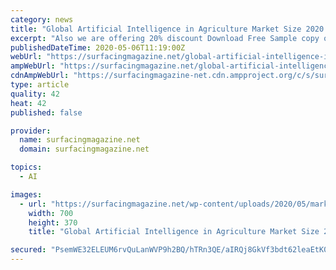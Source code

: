 ```yaml
---
category: news
title: "Global Artificial Intelligence in Agriculture Market Size 2020: IBM, Intel, Microsoft, SAP, Agribotix"
excerpt: "Also we are offering 20% discount Download Free Sample copy of Artificial Intelligence in Agriculture Industry Report:  With the help of the detailed evaluation of a large set of substantial factors offers major assistance for strategic planning."
publishedDateTime: 2020-05-06T11:19:00Z
webUrl: "https://surfacingmagazine.net/global-artificial-intelligence-in-agriculture-market-size-2020-ibm-intel-microsoft-sap-agribotix/"
ampWebUrl: "https://surfacingmagazine.net/global-artificial-intelligence-in-agriculture-market-size-2020-ibm-intel-microsoft-sap-agribotix/amp/"
cdnAmpWebUrl: "https://surfacingmagazine-net.cdn.ampproject.org/c/s/surfacingmagazine.net/global-artificial-intelligence-in-agriculture-market-size-2020-ibm-intel-microsoft-sap-agribotix/amp/"
type: article
quality: 42
heat: 42
published: false

provider:
  name: surfacingmagazine.net
  domain: surfacingmagazine.net

topics:
  - AI

images:
  - url: "https://surfacingmagazine.net/wp-content/uploads/2020/05/market-research-expertz-16-12.png"
    width: 700
    height: 370
    title: "Global Artificial Intelligence in Agriculture Market Size 2020: IBM, Intel, Microsoft, SAP, Agribotix"

secured: "PsemWE32ELEUM6rvQuLanWVP9h2BQ/hTRn3QE/aIRQj8GkVf3bdt62leaEtK0LiHyESvgLEH4kKTFk8uixSbf/iVX+xIs/DgMf4Qn1EJ2PJgcv1ZHb5aMT63FmYsIfeXuK1pmtTQdVfG7wp+5WEboozXwpLNnCkW69EGwcQ9eB+LqdjZGAY7S0YZXwOqFxW+hHuT0xZqWeT3NyrvX3CqJrVIXi01QIFedNMGnREvV3vbgoaYVcTJcFcxUayfngFS2aeMX+3DVsjRgwOCQwaPTY12ce1aJ0E1lfzxGfchWQC0k15XcUCSm0oEbd8tSlJz;2/J7snh9EVJJQ+q5CkmtIg=="
---
```


